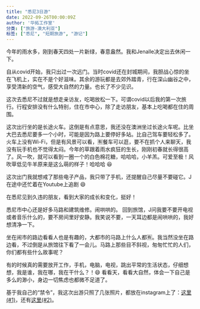 ```yaml
---
title: "悉尼3日游"
date: 2022-09-26T00:00:09Z
author: '华拓工作室'
分类: ["旅游-澳大利亚"]
标签: ["悉尼", "短期旅游", "游记"]
---
```

今年的雨水多，刚到春天四处一片新绿，春意盎然。我和Jenalle决定出去休闲一下。

自从covid开始，我只出过一次远门。当时covid还在封城期间，我胆战心惊的坐在飞机上，实在不是个好滋味。其余的游玩都是去郊外踏青，行在深山幽谷之中，享受清新的空气，感受大自然的力量。也长了不少见识。

这次去悉尼不过就是想走亲访友，吃喝放松一下。可谓covid以后我的第一次旅行。行程安排没有什么特别，住在市中心，除了走访朋友，基本上吃喝都在住的周围。

这次出行坐的是长途火车。这倒是有点意思，我还没在澳洲坐过长途火车呢。比坐大巴去悉尼要多一个小时，可能是因为路上要停好多站。比自己驾车要轻松多了。火车上没有Wi-Fi，但是有风景可以看，🈶️餐车可以逛，要不在抓个人来聊天，我没有玩手机也不觉得太闷。今年的草跟着雨水疯狂的生长，刚刚初春就长得很高了。风一吹，就可以看到一圈一个的白色棉花糖，哈哈哈，小羊羔。可爱至极！风吹草低见牛羊原来是这么萌的样子！哈哈哈 😆

这次出门我就想戒了那些电子产品，我只带了手机，还提醒自己尽量不要碰它。J在途中还忙着在Youtube上追剧 😄

在悉尼见到久违的朋友，看到大家的成长和变化，挺好！

悉尼市中心还是好多马路和建筑维修。闹哄哄的。 回到旅馆，J问我要不要开电视或者音乐什么的，要不房间里好安静。我笑说不要，一天耳边都是闹哄哄的，我好想清净一下。

坐在闹市的路边看看人也是有趣的，大都市的马路上什么人都🈶️。我当然没坐在路边看，不过倒是从旅馆往下看了一会儿。马路上那些目不斜视，匆匆忙忙的人们，你们都有些什么故事呢？

有的时候真的需要放开工作，手机，电脑，电视，跳出平常的生活状态，仔细想想，我是谁，我在哪，我在干什么？！😄 看看天，看看大自然，体会一下自己是多么的渺小，身边一切焦虑也都微不足道了。

基于我自己的“禁令”，我这次出游只照了几张照片，都放在instagram上了：[这里(#1)](https://www.instagram.com/p/CjM2VeOBZd3/)，还有[这里(#2)](https://www.instagram.com/p/CjHw6G_BC0U/)。